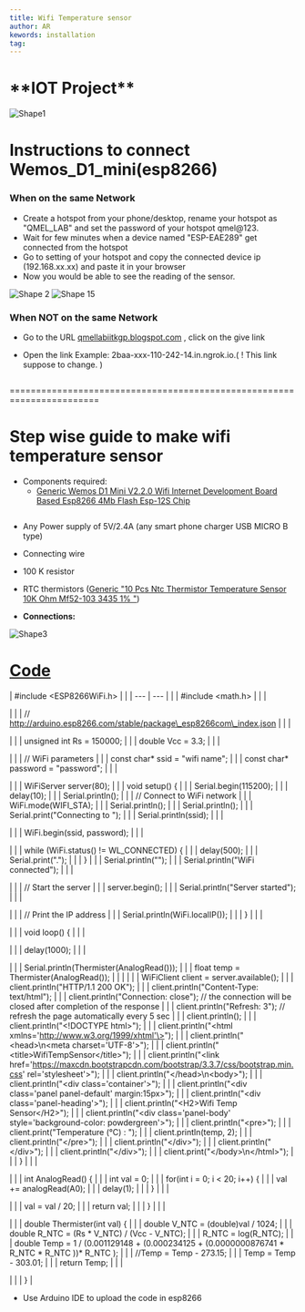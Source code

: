 ```yaml
---
title: Wifi Temperature sensor
author: AR
kewords: installation 
tag: 
---
```

# \*\*IOT Project\*\*

![Shape1]()

# Instructions to connect Wemos\_D1\_mini(esp8266)

### **When on the same Network**

- Create a hotspot from your phone/desktop, rename your hotspot as "QMEL\_LAB" and set the password of your hotspot qmel@123.
- Wait for few minutes when a device named "ESP-EAE289" get connected from the hotspot
- Go to setting of your hotspot and copy the connected device ip (192.168.xx.xx) and paste it in your browser
- Now you would be able to see the reading of the sensor. ![]()

![Shape 2]() ![Shape 15]()

###


### **When**  **NOT**  **on the same Network**

- Go to the URL [qmellabiitkgp.blogspot.com](http://qmellabiitkgp.blogspot.com/) , click on the give link ![]()

- Open the link Example: 2baa-xxx-110-242-14.in.ngrok.io.( ! This link suppose to change. )

![]()

=======================================================================

# Step wise guide to make wifi temperature sensor

- Components required:
  - [Generic Wemos D1 Mini V2.2.0 Wifi Internet Development Board Based Esp8266 4Mb Flash Esp-12S Chip](https://www.amazon.in/V2-2-0-Internet-Development-ESP8266-ESP-12S/dp/B077MDHLRC) ![]() ![]()

![]()

  - Any Power supply of 5V/2.4A (any smart phone charger USB MICRO B type)
  - Connecting wire
  - 100 K resistor
  - RTC thermistors ([Generic "10 Pcs Ntc Thermistor Temperature Sensor 10K Ohm Mf52-103 3435 1% "](https://www.amazon.in/Generic-Thermistor-Temperature-Sensor-Mf52-103/dp/B01M8QX36Q))

- **Connections:**

![Shape3]()

# [Code](https://github.com/Alok62877/IOT_temp_sensor_-Wifi-/blob/main/code.ino)

| #include \<ESP8266WiFi.h\> |
 |
| --- | --- |
|
 | #include \<math.h\> |
|
 |

 |
|
 | // http://arduino.esp8266.com/stable/package\_esp8266com\_index.json |
|
 |

 |
|
 | unsigned int Rs = 150000; |
|
 | double Vcc = 3.3; |
|
 |

 |
|
 | // WiFi parameters |
|
 | const char\* ssid = "wifi name"; |
|
 | const char\* password = "password"; |
|
 |

 |
|
 | WiFiServer server(80); |
|
 | void setup() { |
|
 | Serial.begin(115200); |
|
 | delay(10); |
|
 | Serial.println(); |
|
 | // Connect to WiFi network |
|
 | WiFi.mode(WIFI\_STA); |
|
 | Serial.println(); |
|
 | Serial.println(); |
|
 | Serial.print("Connecting to "); |
|
 | Serial.println(ssid); |
|
 |

 |
|
 | WiFi.begin(ssid, password); |
|
 |

 |
|
 | while (WiFi.status() != WL\_CONNECTED) { |
|
 | delay(500); |
|
 | Serial.print("."); |
|
 | } |
|
 | Serial.println(""); |
|
 | Serial.println("WiFi connected"); |
|
 |

 |
|
 | // Start the server |
|
 | server.begin(); |
|
 | Serial.println("Server started"); |
|
 |

 |
|
 | // Print the IP address |
|
 | Serial.println(WiFi.localIP()); |
|
 | } |
|
 |

 |
|
 | void loop() { |
|
 |

 |
|
 | delay(1000); |
|
 |

 |
|
 | Serial.println(Thermister(AnalogRead())); |
|
 | float temp = Thermister(AnalogRead()); |
|
 |
 |
|
 | WiFiClient client = server.available(); |
|
 | client.println("HTTP/1.1 200 OK"); |
|
 | client.println("Content-Type: text/html"); |
|
 | client.println("Connection: close"); // the connection will be closed after completion of the response |
|
 | client.println("Refresh: 3"); // refresh the page automatically every 5 sec |
|
 | client.println(); |
|
 | client.println("\<!DOCTYPE html\>"); |
|
 | client.println("\<html xmlns='http://www.w3.org/1999/xhtml'\>"); |
|
 | client.println("\<head\>\n\<meta charset='UTF-8'\>"); |
|
 | client.println("\<title\>WifiTempSensor\</title\>"); |
|
 | client.println("\<link href='https://maxcdn.bootstrapcdn.com/bootstrap/3.3.7/css/bootstrap.min.css' rel='stylesheet'\>"); |
|
 | client.println("\</head\>\n\<body\>"); |
|
 | client.println("\<div class='container'\>"); |
|
 | client.println("\<div class='panel panel-default' margin:15px\>"); |
|
 | client.println("\<div class='panel-heading'\>"); |
|
 | client.println("\<H2\>Wifi Temp Sensor\</H2\>"); |
|
 | client.println("\<div class='panel-body' style='background-color: powdergreen'\>"); |
|
 | client.println("\<pre\>"); |
|
 | client.print("Temperature (°C) : "); |
|
 | client.println(temp, 2); |
|
 | client.println("\</pre\>"); |
|
 | client.println("\</div\>"); |
|
 | client.println("\</div\>"); |
|
 | client.println("\</div\>"); |
|
 | client.print("\</body\>\n\</html\>"); |
|
 | } |
|
 |

 |
|
 | int AnalogRead() { |
|
 | int val = 0; |
|
 | for(int i = 0; i \< 20; i++) { |
|
 | val += analogRead(A0); |
|
 | delay(1); |
|
 | } |
|
 |

 |
|
 | val = val / 20; |
|
 | return val; |
|
 | } |
|
 |

 |
|
 | double Thermister(int val) { |
|
 | double V\_NTC = (double)val / 1024; |
|
 | double R\_NTC = (Rs \* V\_NTC) / (Vcc - V\_NTC); |
|
 | R\_NTC = log(R\_NTC); |
|
 | double Temp = 1 / (0.001129148 + (0.000234125 + (0.0000000876741 \* R\_NTC \* R\_NTC ))\* R\_NTC ); |
|
 | //Temp = Temp - 273.15; |
|
 | Temp = Temp - 303.01; |
|
 | return Temp; |
|
 |

 |
|
 | } |

- Use Arduino IDE to upload the code in esp8266
